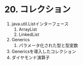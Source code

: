 # 20. コレクション
1. java.util.Listインターフェース
    1. ArrayList
    1. LinkedList
1. Generics
    1. パラメータ化された型と型変数
1. Genericsを導入したコレクション
1. ダイヤモンド演算子

